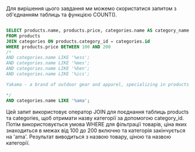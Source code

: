 Для вирішення цього завдання ми можемо скористатися запитом з об'єднанням таблиць та функцією COUNT().

```sql

SELECT products.name, products.price, categories.name AS category_name
FROM products
JOIN categories ON products.category_id = categories.id
WHERE products.price BETWEEN 100 AND 200
/*
AND categories.name LIKE '%ess';
AND categories.name LIKE '%mes';
AND categories.name LIKE '%hen';
AND categories.name LIKE '%ics';

Yakama - a brand of outdoor gear and apparel, specializing in products for camping, hiking, and skiing.

*/
AND categories.name LIKE '%ama';


```

Цей запит використовує оператор JOIN для поєднання таблиць products та categories, щоб отримати назву категорії за допомогою category_id. Потім використовується умова WHERE для фільтрації товарів, ціна яких знаходиться в межах від 100 до 200 включно та категорія закінчується на 'ama'. Результат виводиться з назвою товару, ціною та назвою категорії.


